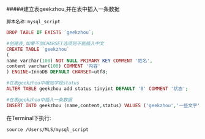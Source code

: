 #####建立表geekzhou,并在表中插入一条数据

```脚本名称:mysql_script```

```php
DROP TABLE IF EXISTS `geekzhou`;

#创建表,如果不加CHARSET选项则不能插入中文
CREATE TABLE `geekzhou`
(
name varchar(100) NOT NULL PRIMARY KEY COMMENT '姓名',
content varchar(100) COMMENT '内容'
) ENGINE=InnoDB DEFAULT CHARSET=utf8;

#在表geekzhou中增加字段status
ALTER TABLE geekzhou add status tinyint DEFAULT '0' COMMENT '状态';

#在表geekzhou中插入一条数据
INSERT INTO geekzhou (name,content,status) VALUES ('geekzhou','一些文字',1);
```

在Terminal下执行:

```source /Users/MLS/mysql_script```
